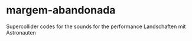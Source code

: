 # margem-abandonada
Supercollider codes for the sounds for the performance Landschaften mit Astronauten
